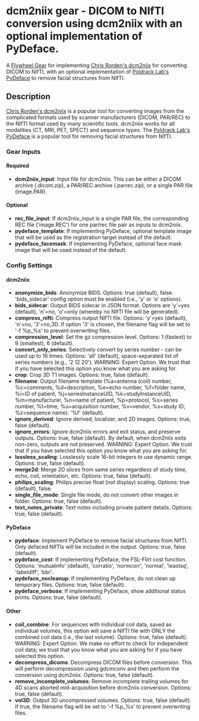 # dcm2niix gear - DICOM to NIfTI conversion using dcm2niix with an optional implementation of PyDeface.

A [Flywheel Gear](https://github.com/flywheel-io/gears/tree/master/spec) for implementing [Chris Rorden's dcm2niix](https://github.com/rordenlab/dcm2niix) for converting DICOM to NIfTI, with an optional implementation of [Poldrack Lab's PyDeface](https://github.com/poldracklab/pydeface) to remove facial structures from NIfTI.

## Description

[Chris Rorden's dcm2niix](https://github.com/rordenlab/dcm2niix) is a popular tool for converting images from the complicated formats used by scanner manufacturers (DICOM, PAR/REC) to the NIfTI format used by many scientific tools. dcm2niix works for all modalities (CT, MRI, PET, SPECT) and sequence types. The [Poldrack Lab's PyDeface](https://github.com/poldracklab/pydeface) is a popular tool for removing facial structures from NIfTI.

### Gear Inputs

#### Required
* **dcm2niix_input**: Input file for dcm2niix. This can be either a DICOM archive (.dicom.zip), a PAR/REC archive (.parrec.zip), or a single PAR file (image.PAR).

#### Optional
* **rec_file_input**: If dcm2niix_input is a single PAR file, the corresponding REC file ('image.REC') for one par/rec file pair as inputs to dcm2niix.
* **pydeface_template**: If implementing PyDeface, optional template image that will be used as the registration target instead of the default.
* **pydeface_facemask**: If implementing PyDeface, optional face mask image that will be used instead of the default.

### Config Settings

#### dcm2niix
* **anonymize_bids**: Anonymize BIDS. Options: true (default), false. 'bids_sidecar' config option must be enabled (i.e., 'y' or 'o' options).
* **bids_sidecar**: Output BIDS sidecar in JSON format. Options are 'y'=yes (default), 'n'=no, 'o'=only (whereby no NIfTI file will be generated).
* **compress_nifti**: Compress output NIfTI file. Options: 'y'=yes (default), 'n'=no, '3'=no,3D. If option '3' is chosen, the filename flag will be set to '-f %p_%s' to prevent overwriting files.
* **compression_level**: Set the gz compression level. Options: 1 (fastest) to 9 (smallest), 6 (default).
* **convert_only_series**: Selectively convert by series number - can be used up to 16 times. Options: 'all' (default), space-separated list of series numbers (e.g., '2 12 20'). WARNING: Expert Option. We trust that if you have selected this option you know what you are asking for.
* **crop**: Crop 3D T1 images. Options: true, false (default).
* **filename**: Output filename template (%a=antenna (coil) number, %c=comments, %d=description, %e=echo number, %f=folder name, %i=ID of patient, %j=seriesInstanceUID, %k=studyInstanceUID, %m=manufacturer, %n=name of patient, %p=protocol, %s=series number, %t=time, %u=acquisition number, %v=vendor, %x=study ID; %z=sequence name). '%f' (default).
* **ignore_derived**: Ignore derived, localizer, and 2D images. Options: true, false (default).
* **ignore_errors**: Ignore dcm2niix errors and exit status, and preserve outputs. Options: true, false (default). By default, when dcm2niix exits non-zero, outputs are not preserved. WARNING: Expert Option. We trust that if you have selected this option you know what you are asking for.
* **lossless_scaling**: Losslessly scale 16-bit integers to use dynamic range. Options: true, false (default).
* **merge2d**: Merge 2D slices from same series regardless of study time, echo, coil, orientation, etc. Options: true, false (default).
* **philips_scaling**: Philips precise float (not display) scaling. Options: true (default), false.
* **single_file_mode**: Single file mode, do not convert other images in folder. Options: true, false (default).
* **text_notes_private**: Text notes including private patient details. Options: true, false (default).

#### PyDeface
* **pydeface**: Implement PyDeface to remove facial structures from NIfTI. Only defaced NIfTIs will be included in the output. Options: true, false (default).
* **pydeface_cost**: If implementing PyDeface, the FSL-Flirt cost function. Options: 'mutualinfo' (default), 'corratio', 'normcorr', 'normal', 'leastsq', 'labeldiff', 'bbr'.
* **pydeface_nocleanup**: If implementing PyDeface, do not clean up temporary files. Options: true, false (default).
* **pydeface_verbose**: If implementing PyDeface, show additional status prints. Options: true, false (default).

#### Other
* **coil_combine**: For sequences with individual coil data, saved as individual volumes, this option will save a NIfTI file with ONLY the combined coil data (i.e., the last volume). Options: true, false (default). WARNING: Expert Option. We make no effort to check for independent coil data; we trust that you know what you are asking for if you have selected this option.
* **decompress_dicoms**: Decompress DICOM files before conversion. This will perform decompression using gdcmconv and then perform the conversion using dcm2niix. Options: true, false (default).
* **remove_incomplete_volumes**: Remove incomplete trailing volumes for 4D scans aborted mid-acquisition before dcm2niix conversion. Options: true, false (default).
* **vol3D**: Output 3D uncompressed volumes. Options: true, false (default). If true, the filename flag will be set to '-f %p_%s' to prevent overwriting files.
